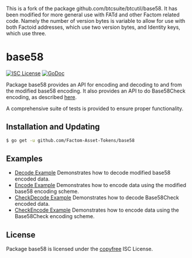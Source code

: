 This is a fork of the package github.com/btcsuite/btcutil/base58. It has been
modified for more general use with FATd and other Factom related code. Namely
the number of version bytes is variable to allow for use with both Factoid
addresses, which use two version bytes, and Identity keys, which use three.

base58
==========

[![ISC License](http://img.shields.io/badge/license-ISC-blue.svg)](http://copyfree.org)
[![GoDoc](https://img.shields.io/badge/godoc-reference-blue.svg)](http://godoc.org/github.com/Factom-Asset-Tokens/base58)

Package base58 provides an API for encoding and decoding to and from the
modified base58 encoding.  It also provides an API to do Base58Check encoding,
as described [here](https://en.bitcoin.it/wiki/Base58Check_encoding).

A comprehensive suite of tests is provided to ensure proper functionality.

## Installation and Updating

```bash
$ go get -u github.com/Factom-Asset-Tokens/base58
```

## Examples

* [Decode Example](http://godoc.org/github.com/Factom-Asset-Tokens/base58#example-Decode)
  Demonstrates how to decode modified base58 encoded data.
* [Encode Example](http://godoc.org/github.com/Factom-Asset-Tokens/base58#example-Encode)
  Demonstrates how to encode data using the modified base58 encoding scheme.
* [CheckDecode Example](http://godoc.org/github.com/Factom-Asset-Tokens/base58#example-CheckDecode)
  Demonstrates how to decode Base58Check encoded data.
* [CheckEncode Example](http://godoc.org/github.com/Factom-Asset-Tokens/base58#example-CheckEncode)
  Demonstrates how to encode data using the Base58Check encoding scheme.

## License

Package base58 is licensed under the [copyfree](http://copyfree.org) ISC
License.
